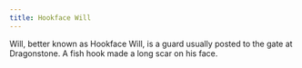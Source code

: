 ```yaml
---
title: Hookface Will
---
```


Will, better known as Hookface Will, is a guard usually posted to the gate at Dragonstone. A fish hook made a long scar on his face.


